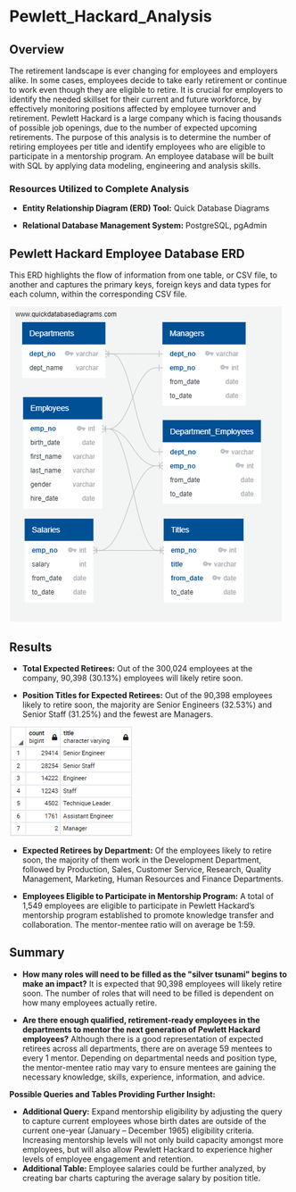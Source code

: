 # Pewlett_Hackard_Analysis
## Overview
The retirement landscape is ever changing for employees and employers alike. In some cases, employees decide to take early retirement or continue to work even though they are eligible to retire. It is crucial for employers to identify the needed skillset for their current and future workforce, by effectively monitoring positions affected by employee turnover and retirement. Pewlett Hackard is a large company which is facing thousands of possible job openings, due to the number of expected upcoming retirements. The purpose of this analysis is to determine the number of retiring employees per title and identify employees who are eligible to participate in a mentorship program. An employee database will be built with SQL by applying data modeling, engineering and analysis skills.

### Resources Utilized to Complete Analysis

* **Entity Relationship Diagram (ERD) Tool:** Quick Database Diagrams

* **Relational Database Management System:** PostgreSQL, pgAdmin

## Pewlett Hackard Employee Database ERD
This ERD highlights the flow of information from one table, or CSV file, to another and captures the primary keys, foreign keys and data types for each column, within the corresponding CSV file.

![](Resources/EmplyeeDB.png)

## Results
* **Total Expected Retirees:** Out of the 300,024 employees at the company, 90,398 (30.13%) employees will likely retire soon.

* **Position Titles for Expected Retirees:** Out of the 90,398 employees likely to retire soon, the majority are Senior Engineers (32.53%) and Senior Staff (31.25%) and the fewest are Managers.

![](Resources/retiring_titles.png)

* **Expected Retirees by Department:** Of the employees likely to retire soon, the majority of them work in the Development Department, followed by Production, Sales, Customer Service, Research, Quality Management, Marketing, Human Resources and Finance Departments.

* **Employees Eligible to Participate in Mentorship Program:** A total of 1,549 employees are eligible to participate in Pewlett Hackard’s mentorship program established to promote knowledge transfer and collaboration. The mentor-mentee ratio will on average be 1:59.

## Summary
* **How many roles will need to be filled as the "silver tsunami" begins to make an impact?** It is expected that 90,398 employees will likely retire soon. The number of roles that will need to be filled is dependent on how many employees actually retire.

* **Are there enough qualified, retirement-ready employees in the departments to mentor the next generation of Pewlett Hackard employees?** Although there is a good representation of expected retirees across all departments, there are on average 59 mentees to every 1 mentor. Depending on departmental needs and position type, the mentor-mentee ratio may vary to ensure mentees are gaining the necessary knowledge, skills, experience, information, and advice.

**Possible Queries and Tables Providing Further Insight:**

- **Additional Query:** Expand mentorship eligibility by adjusting the query to capture current employees whose birth dates are outside of the current one-year (January – December 1965) eligibility criteria. Increasing mentorship levels will not only build capacity amongst more employees, but will also allow Pewlett Hackard to experience higher levels of employee engagement and retention.
- **Additional Table:** Employee salaries could be further analyzed, by creating bar charts capturing the average salary by position title.
